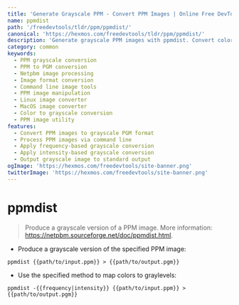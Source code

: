 ```yaml
---
title: 'Generate Grayscale PPM - Convert PPM Images | Online Free DevTools by Hexmos'
name: ppmdist
path: '/freedevtools/tldr/ppm/ppmdist/'
canonical: 'https://hexmos.com/freedevtools/tldr/ppm/ppmdist/'
description: 'Generate grayscale PPM images with ppmdist. Convert color PPM images to grayscale PGM format. Free online tool, no registration required.'
category: common
keywords:
  - PPM grayscale conversion
  - PPM to PGM conversion
  - Netpbm image processing
  - Image format conversion
  - Command line image tools
  - PPM image manipulation
  - Linux image converter
  - MacOS image converter
  - Color to grayscale conversion
  - PPM image utility
features:
  - Convert PPM images to grayscale PGM format
  - Process PPM images via command line
  - Apply frequency-based grayscale conversion
  - Apply intensity-based grayscale conversion
  - Output grayscale image to standard output
ogImage: 'https://hexmos.com/freedevtools/site-banner.png'
twitterImage: 'https://hexmos.com/freedevtools/site-banner.png'
---
```


# ppmdist

> Produce a grayscale version of a PPM image.
> More information: <https://netpbm.sourceforge.net/doc/ppmdist.html>.

- Produce a grayscale version of the specified PPM image:

`ppmdist {{path/to/input.ppm}} > {{path/to/output.pgm}}`

- Use the specified method to map colors to graylevels:

`ppmdist -{{frequency|intensity}} {{path/to/input.ppm}} > {{path/to/output.pgm}}`
